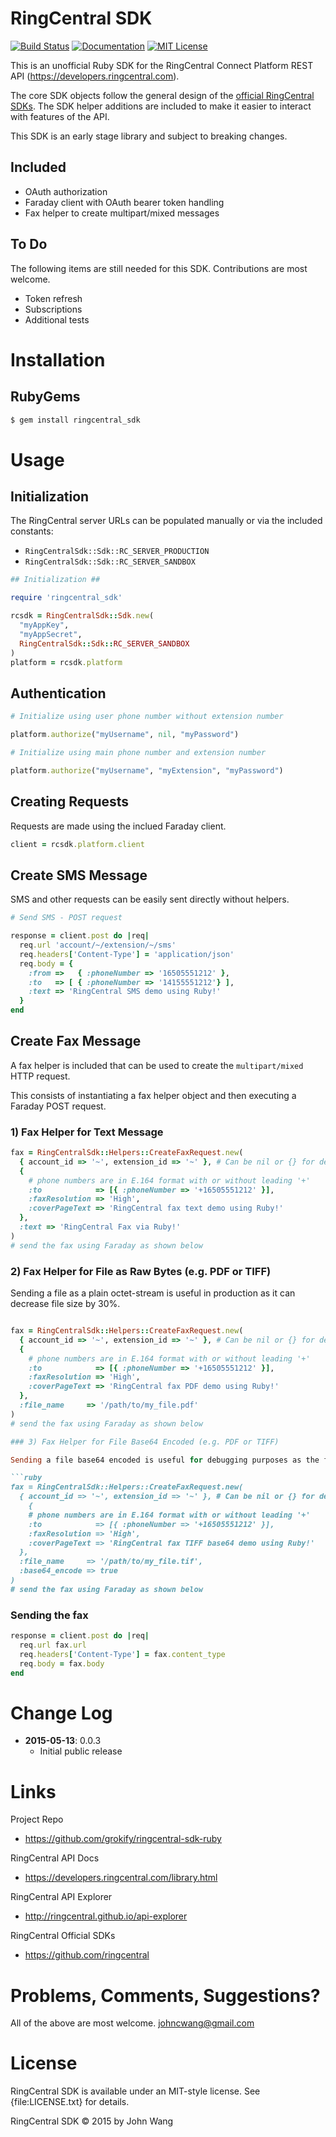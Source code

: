 RingCentral SDK
===============

[![Build Status](https://img.shields.io/travis/headzoo/surf/master.svg?style=flat-square)](https://travis-ci.org/headzoo/surf)
[![Documentation](https://img.shields.io/badge/documentation-readthedocs-blue.svg?style=flat-square)](http://www.gosurf.io)
[![MIT License](https://img.shields.io/badge/license-MIT-blue.svg?style=flat-square)](https://raw.githubusercontent.com/grokify/ringcentral-ruby-sdk/master/LICENSE.txt)

This is an unofficial Ruby SDK for the RingCentral Connect Platform REST API (https://developers.ringcentral.com).

The core SDK objects follow the general design of the [official RingCentral SDKs](https://github.com/ringcentral). The SDK helper additions are included to make it easier to interact with features of the API.

This SDK is an early stage library and subject to breaking changes.

## Included

* OAuth authorization
* Faraday client with OAuth bearer token handling
* Fax helper to create multipart/mixed messages

## To Do

The following items are still needed for this SDK. Contributions are most welcome.

* Token refresh
* Subscriptions
* Additional tests

Installation
============

## RubyGems

```sh
$ gem install ringcentral_sdk
```

Usage
=====

## Initialization

The RingCentral server URLs can be populated manually or via the included constants:

* `RingCentralSdk::Sdk::RC_SERVER_PRODUCTION`
* `RingCentralSdk::Sdk::RC_SERVER_SANDBOX`

```ruby
## Initialization ##

require 'ringcentral_sdk'

rcsdk = RingCentralSdk::Sdk.new(
  "myAppKey",
  "myAppSecret",
  RingCentralSdk::Sdk::RC_SERVER_SANDBOX
)
platform = rcsdk.platform
```

## Authentication

```ruby
# Initialize using user phone number without extension number

platform.authorize("myUsername", nil, "myPassword")

# Initialize using main phone number and extension number

platform.authorize("myUsername", "myExtension", "myPassword")
```

## Creating Requests

Requests are made using the inclued Faraday client.

```ruby
client = rcsdk.platform.client
```

## Create SMS Message

SMS and other requests can be easily sent directly without helpers.

```ruby
# Send SMS - POST request

response = client.post do |req|
  req.url 'account/~/extension/~/sms'
  req.headers['Content-Type'] = 'application/json'
  req.body = {
    :from =>   { :phoneNumber => '16505551212' },
    :to   => [ { :phoneNumber => '14155551212'} ],
    :text => 'RingCentral SMS demo using Ruby!'
  }
end
```

## Create Fax Message

A fax helper is included that can be used to create the `multipart/mixed` HTTP request.

This consists of instantiating a fax helper object and then executing a Faraday POST request.

### 1) Fax Helper for Text Message

```ruby
fax = RingCentralSdk::Helpers::CreateFaxRequest.new(
  { account_id => '~', extension_id => '~' }, # Can be nil or {} for defaults '~'
  {
    # phone numbers are in E.164 format with or without leading '+'
    :to            => [{ :phoneNumber => '+16505551212' }],
    :faxResolution => 'High',
    :coverPageText => 'RingCentral fax text demo using Ruby!'
  },
  :text => 'RingCentral Fax via Ruby!'
)
# send the fax using Faraday as shown below
```

### 2) Fax Helper for File as Raw Bytes (e.g. PDF or TIFF)

Sending a file as a plain octet-stream is useful in production as it can decrease file size by 30%.

```ruby

fax = RingCentralSdk::Helpers::CreateFaxRequest.new(
  { account_id => '~', extension_id => '~' }, # Can be nil or {} for defaults '~'
  {
    # phone numbers are in E.164 format with or without leading '+'
    :to            => [{ :phoneNumber => '+16505551212' }],
    :faxResolution => 'High',
    :coverPageText => 'RingCentral fax PDF demo using Ruby!'
  },
  :file_name     => '/path/to/my_file.pdf'
)
# send the fax using Faraday as shown below

### 3) Fax Helper for File Base64 Encoded (e.g. PDF or TIFF)

Sending a file base64 encoded is useful for debugging purposes as the file can be copy and pasted.

```ruby
fax = RingCentralSdk::Helpers::CreateFaxRequest.new(
  { account_id => '~', extension_id => '~' }, # Can be nil or {} for defaults '~'
    {
    # phone numbers are in E.164 format with or without leading '+'
    :to            => [{ :phoneNumber => '+16505551212' }],
    :faxResolution => 'High',
    :coverPageText => 'RingCentral fax TIFF base64 demo using Ruby!'
  },
  :file_name     => '/path/to/my_file.tif',
  :base64_encode => true
)
# send the fax using Faraday as shown below
```

### Sending the fax

```ruby
response = client.post do |req|
  req.url fax.url
  req.headers['Content-Type'] = fax.content_type
  req.body = fax.body
end
```

Change Log
==========

- **2015-05-13**: 0.0.3
  - Initial public release

Links
=====

Project Repo

* https://github.com/grokify/ringcentral-sdk-ruby

RingCentral API Docs

* https://developers.ringcentral.com/library.html

RingCentral API Explorer

* http://ringcentral.github.io/api-explorer

RingCentral Official SDKs

* https://github.com/ringcentral

Problems, Comments, Suggestions?
================================

All of the above are most welcome. johncwang@gmail.com

License
=======

RingCentral SDK is available under an MIT-style license. See {file:LICENSE.txt} for details.

RingCentral SDK &copy; 2015 by John Wang